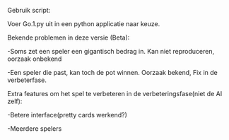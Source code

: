 Gebruik script:

Voer Go.1.py uit in een python applicatie naar keuze.


Bekende problemen in deze versie (Beta):

-Soms zet een speler een gigantisch bedrag in. Kan niet reproduceren, oorzaak onbekend

-Een speler die past, kan toch de pot winnen. Oorzaak bekend, Fix in de verbeterfase.


Extra features om het spel te verbeteren in de verbeteringsfase(niet de AI zelf):

-Betere interface(pretty cards werkend?)

-Meerdere spelers

